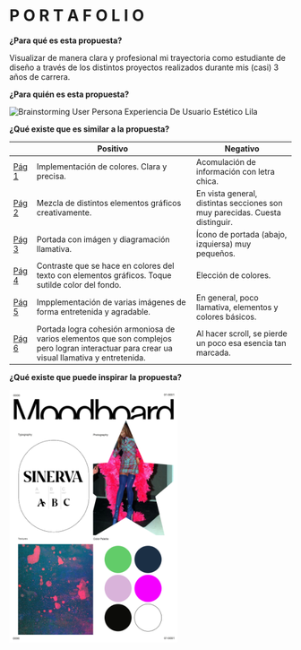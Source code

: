 # P O R T A F O L I O
**¿Para qué es esta propuesta?**

Visualizar de manera clara y profesional mi trayectoria como estudiante de diseño a través de los distintos proyectos realizados durante mis (casi) 3 años de carrera.

**¿Para quién es esta propuesta?**

![Brainstorming User Persona Experiencia De Usuario Estético Lila](https://github.com/catalinakoller/portafolio/assets/141850128/1e54c206-54c6-4fe2-831c-0e97736b2b26)

**¿Qué existe que es similar a la propuesta?**

| | Positivo| Negativo |
|-----------|-----------|-----------|
| [Pág 1](https://noodle.run/?ref=landings.dev) | Implementación de colores. Clara y precisa. | Acomulación de información con letra chica. |
| [Pág 2](https://fulcrum.rocks/?ref=landings.dev)| Mezcla de distintos elementos gráficos creativamente. | En vista general, distintas secciones son muy parecidas. Cuesta distinguir. |
| [Pág 3](https://aegis.lossless.io/?ref=landings.dev) | Portada con imágen y diagramación llamativa. | Ícono de portada (abajo, izquiersa) muy pequeños. |
|[Pág 4](https://useform.co/?ref=landings.dev) | Contraste que se hace en colores del texto con elementos gráficos. Toque sutilde color del fondo. | Elección de colores. |
| [Pág 5](https://www.goodgarms.com/?ref=landings.dev) | Impplementación de varias imágenes de forma entretenida y agradable. | En general, poco llamativa, elementos y colores básicos. |
| [Pág 6](https://gamifylist.com/?ref=landings.dev) | Portada logra cohesión armoniosa de varios elementos que son complejos pero logran interactuar para crear ua visual llamativa y entretenida. | Al hacer scroll, se pierde un poco esa esencia tan marcada. |

**¿Qué existe que puede inspirar la propuesta?**

<img src="https://github.com/catalinakoller/portafolio/blob/main/img2.png" width="300">
